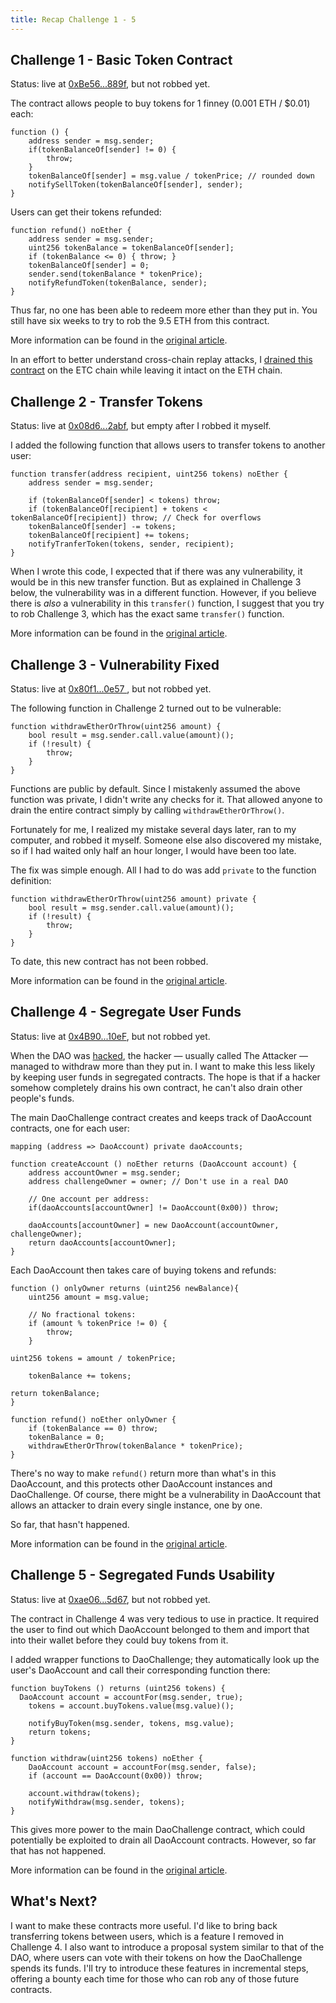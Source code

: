 ```yaml
---
title: Recap Challenge 1 - 5
---
```


## Challenge 1 - Basic Token Contract

Status: live at [0xBe56...889f](https://etherscan.io/address/0xBe56093286038885733a66e554DD43a22a45889f), but not robbed yet.

The contract allows people to buy tokens for 1 finney (0.001 ETH / $0.01) each:

    function () {
		address sender = msg.sender;
		if(tokenBalanceOf[sender] != 0) {
			throw;
		}
		tokenBalanceOf[sender] = msg.value / tokenPrice; // rounded down
		notifySellToken(tokenBalanceOf[sender], sender);
	}

Users can get their tokens refunded:

	function refund() noEther {
		address sender = msg.sender;
		uint256 tokenBalance = tokenBalanceOf[sender];
		if (tokenBalance <= 0) { throw; }
		tokenBalanceOf[sender] = 0;
		sender.send(tokenBalance * tokenPrice);
		notifyRefundToken(tokenBalance, sender);
	}

Thus far, no one has been able to redeem more ether than they put in. You still have six weeks to try to rob the 9.5 ETH from this contract.

More information can be found in the [original article](https://medium.com/@dao.challenge/challenge-1-296cb5dab68f#.jjd06x4le).

In an effort to better understand cross-chain replay attacks, I [drained this contract](https://medium.com/@dao.challenge/replay-attack-challenge-998e0123df21) on the ETC chain while leaving it intact on the ETH chain.

## Challenge 2 - Transfer Tokens

Status: live at [0x08d6...2abf](http://etherscan.io/address/08d698358b31ca6926e329879db9525504802abf), but empty after I robbed it myself.

I added the following function that allows users to transfer tokens to another user:

	function transfer(address recipient, uint256 tokens) noEther {
		address sender = msg.sender;

		if (tokenBalanceOf[sender] < tokens) throw;
		if (tokenBalanceOf[recipient] + tokens < tokenBalanceOf[recipient]) throw; // Check for overflows
		tokenBalanceOf[sender] -= tokens;
		tokenBalanceOf[recipient] += tokens;
		notifyTranferToken(tokens, sender, recipient);
	}

When I wrote this code, I expected that if there was any vulnerability, it would be in this new transfer function. But as explained in Challenge 3 below, the vulnerability was in a different function. However, if you believe there is *also* a vulnerability in this `transfer()` function, I suggest that you try to rob Challenge 3, which has the exact same `transfer()` function.

More information can be found in the [original article](https://medium.com/@dao.challenge/challenge-2-a749c4158023#.dcxurblc1).

## Challenge 3 - Vulnerability Fixed

Status: live at [0x80f1...0e57 ](http://etherscan.io/address/0x80f1f62b8b365c5326100d462d8570771b8d0e57), but not robbed yet.

The following function in Challenge 2 turned out to be vulnerable:

	function withdrawEtherOrThrow(uint256 amount) {
		bool result = msg.sender.call.value(amount)();
		if (!result) {
			throw;
		}
	}

Functions are public by default. Since I mistakenly assumed the above function was private, I didn't write any checks for it. That allowed anyone to drain the entire contract simply by calling `withdrawEtherOrThrow()`.

Fortunately for me, I realized my mistake several days later, ran to my computer, and robbed it myself. Someone else also discovered my mistake, so if I had waited only half an hour longer, I would have been too late.

The fix was simple enough. All I had to do was add `private` to the function definition:

    function withdrawEtherOrThrow(uint256 amount) private {
		bool result = msg.sender.call.value(amount)();
		if (!result) {
			throw;
		}
	}

To date, this new contract has not been robbed.

More information can be found in the [original article](https://medium.com/@dao.challenge/challenge-3-how-i-almost-lost-100-1a11a9824ccb#.xayw0s8n0).

## Challenge 4 - Segregate User Funds

Status: live at [0x4B90...10eF](https://etherscan.io/address/0x4B902704026D14117b5E9EFA7FdaFDfF4bA610eF), but not robbed yet.

When the DAO was [hacked](http://uk.businessinsider.com/dao-hacked-ethereum-crashing-in-value-tens-of-millions-allegedly-stolen-2016-6), the hacker — usually called The Attacker — managed to withdraw more than they put in. I want to make this less likely by keeping user funds in segregated contracts. The hope is that if a hacker somehow completely drains his own contract, he can't also drain other people's funds.

The main DaoChallenge contract creates and keeps track of DaoAccount contracts, one for each user:

	mapping (address => DaoAccount) private daoAccounts;

	function createAccount () noEther returns (DaoAccount account) {
		address accountOwner = msg.sender;
		address challengeOwner = owner; // Don't use in a real DAO

		// One account per address:
		if(daoAccounts[accountOwner] != DaoAccount(0x00)) throw;

		daoAccounts[accountOwner] = new DaoAccount(accountOwner, challengeOwner);
		return daoAccounts[accountOwner];
	}   

Each DaoAccount then takes care of buying tokens and refunds:

	function () onlyOwner returns (uint256 newBalance){
		uint256 amount = msg.value;

		// No fractional tokens:
		if (amount % tokenPrice != 0) {
			throw;
		}

    uint256 tokens = amount / tokenPrice;

		tokenBalance += tokens;

    return tokenBalance;
	}

	function refund() noEther onlyOwner {
		if (tokenBalance == 0) throw;
		tokenBalance = 0;
		withdrawEtherOrThrow(tokenBalance * tokenPrice);
	}

There's no way to make `refund()` return more than what's in this DaoAccount, and this protects other DaoAccount instances and DaoChallenge. Of course, there might be a vulnerability in DaoAccount that allows an attacker to drain every single instance, one by one.

So far, that hasn't happened.

More information can be found in the [original article](https://medium.com/@dao.challenge/challenge-4-segregate-user-funds-986001587fae#.a72ul7r1n).

## Challenge 5 - Segregated Funds Usability

Status: live at [0xae06...5d67](https://etherscan.io/address/0xae0680c49df146e18b2bc19635e5e402494b5d67), but not robbed yet.

The contract in Challenge 4 was very tedious to use in practice. It required the user to find out which DaoAccount belonged to them and import that into their wallet before they could buy tokens from it.

I added wrapper functions to DaoChallenge; they automatically look up the user's DaoAccount and call their corresponding function there:

    function buyTokens () returns (uint256 tokens) {
	  DaoAccount account = accountFor(msg.sender, true);
		tokens = account.buyTokens.value(msg.value)();

		notifyBuyToken(msg.sender, tokens, msg.value);
		return tokens;
 	}

	function withdraw(uint256 tokens) noEther {
		DaoAccount account = accountFor(msg.sender, false);
		if (account == DaoAccount(0x00)) throw;

		account.withdraw(tokens);
		notifyWithdraw(msg.sender, tokens);
	}

This gives more power to the main DaoChallenge contract, which could potentially be exploited to drain all DaoAccount contracts. However, so far that has not happened.

More information can be found in the [original article](https://medium.com/@dao.challenge/challenge-5-segregated-funds-usability-6e749badb24d#.gmas7271f).

## What's Next?

I want to make these contracts more useful. I'd like to bring back transferring tokens between users, which is a feature I removed in Challenge 4. I also want to introduce a proposal system similar to that of the DAO, where users can vote with their tokens on how the DaoChallenge spends its funds. I'll try to introduce these features in incremental steps, offering a bounty each time for those who can rob any of those future contracts.
